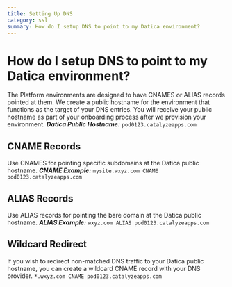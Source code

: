 ```yaml
---
title: Setting Up DNS
category: ssl
summary: How do I setup DNS to point to my Datica environment?
---
```


# How do I setup DNS to point to my Datica environment?
The Platform environments are designed to have CNAMES or ALIAS records pointed at them. We create a public hostname for the environment that functions as the target of your DNS entries. You will receive your public hostname as part of your onboarding process after we provision your environment. ***Datica Public Hostname:*** `pod0123.catalyzeapps.com`

## CNAME Records
Use CNAMES for pointing specific subdomains at the Datica public hostname. ***CNAME Example:*** `mysite.wxyz.com CNAME pod0123.catalyzeapps.com`

## ALIAS Records
Use ALIAS records for pointing the bare domain at the Datica public hostname. ***ALIAS Example:*** `wxyz.com ALIAS pod0123.catalyzeapps.com`

## Wildcard Redirect
If you wish to redirect non-matched DNS traffic to your Datica public hostname, you can create a wildcard CNAME record with your DNS provider. `*.wxyz.com CNAME pod0123.catalyzeapps.com`
